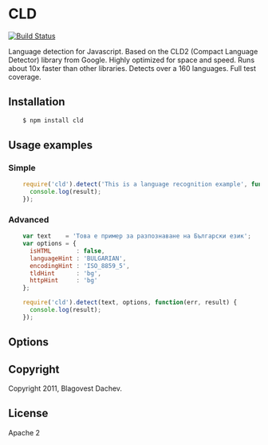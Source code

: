 # CLD
[![Build Status](https://secure.travis-ci.org/dachev/cld.png)](http://travis-ci.org/#!/dachev/cld)

Language detection for Javascript. Based on the CLD2 (Compact Language Detector) library from Google. Highly optimized for space and speed. Runs about 10x faster than other libraries. Detects over a 160 languages. Full test coverage.

## Installation

``` bash
    $ npm install cld
```

## Usage examples
### Simple
``` javascript
    require('cld').detect('This is a language recognition example', function(err, result) {
      console.log(result);
    });
```

### Advanced
``` javascript
    var text    = 'Това е пример за разпознаване на Български език';
    var options = {
      isHTML       : false,
      languageHint : 'BULGARIAN',
      encodingHint : 'ISO_8859_5',
      tldHint      : 'bg',
      httpHint     : 'bg'
    };

    require('cld').detect(text, options, function(err, result) {
      console.log(result);
    });
```


## Options

## Copyright
Copyright 2011, Blagovest Dachev.

## License
Apache 2